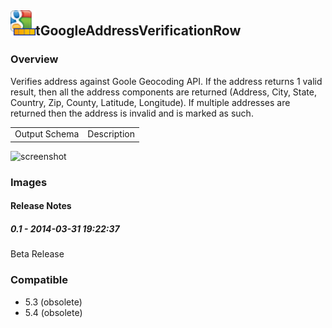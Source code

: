 ## <img src='./logo.jpg' width='40' height='40'>tGoogleAddressVerificationRow

### Overview
Verifies address against Goole Geocoding API.  If the address returns 1 valid result, then all the address components are returned (Address, City, State, Country, Zip, County, Latitude, Longitude).  If multiple addresses are returned then the address is invalid and is marked as such.
<table>
<tr>
<td>Output Schema</td><td>Description</td>
</tr>
</table>


![screenshot](https://talendforge.org/exchange/tos/upload_tos/extension-1158/screenshot.jpg)
### Images




#### Release Notes

##### 0.1 - 2014-03-31 19:22:37
Beta Release
### Compatible
 -  5.3 (obsolete)
 -   5.4 (obsolete)